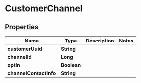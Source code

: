

# CustomerChannel


## Properties

| Name | Type | Description | Notes |
|------------ | ------------- | ------------- | -------------|
|**customerUuid** | **String** |  |  |
|**channelId** | **Long** |  |  |
|**optIn** | **Boolean** |  |  |
|**channelContactInfo** | **String** |  |  |



